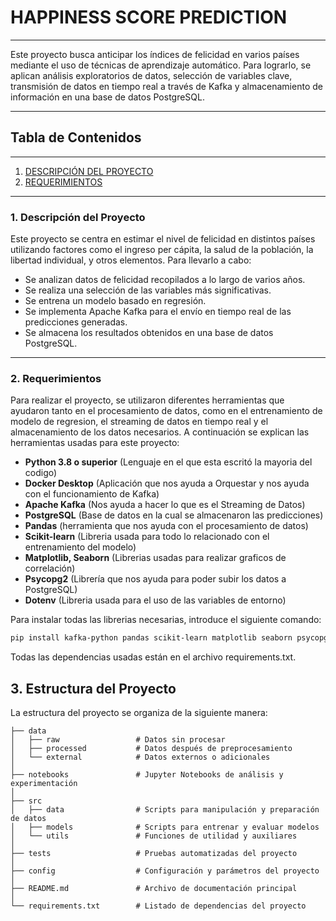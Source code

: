 # HAPPINESS SCORE PREDICTION

---

Este proyecto busca anticipar los índices de felicidad en varios países mediante el uso de técnicas de aprendizaje automático. Para lograrlo, se aplican análisis exploratorios de datos, selección de variables clave, transmisión de datos en tiempo real a través de Kafka y almacenamiento de información en una base de datos PostgreSQL.

---

## Tabla de Contenidos

---

1. [DESCRIPCIÓN DEL PROYECTO](#1-descripción-del-proyecto)
2. [REQUERIMIENTOS](#2-requerimientos)

---

### 1. Descripción del Proyecto <a name="descripcion-del-proyecto"></a>
Este proyecto se centra en estimar el nivel de felicidad en distintos países utilizando factores como el ingreso per cápita, la salud de la población, la libertad individual, y otros elementos. Para llevarlo a cabo:

- Se analizan datos de felicidad recopilados a lo largo de varios años.
- Se realiza una selección de las variables más significativas.
- Se entrena un modelo basado en regresión.
- Se implementa Apache Kafka para el envío en tiempo real de las predicciones generadas.
- Se almacena los resultados obtenidos en una base de datos PostgreSQL.

---

### 2. Requerimientos <a name="requerimientos"></a>
Para realizar el proyecto, se utilizaron diferentes herramientas que ayudaron tanto en el procesamiento de datos, como en el 
entrenamiento de modelo de regresion, el streaming de datos en tiempo real y el almacenamiento de los datos necesarios. A
continuación se explican las herramientas usadas para este proyecto:

- **Python 3.8 o superior** (Lenguaje en el que esta escritó la mayoria del codigo)
- **Docker Desktop** (Aplicación que nos ayuda a Orquestar y nos ayuda con el funcionamiento de Kafka)
- **Apache Kafka** (Nos ayuda a hacer lo que es el Streaming de Datos)
- **PostgreSQL** (Base de datos en la cual se almacenaron las predicciones)
- **Pandas** (herramienta que nos ayuda con el procesamiento de datos)
- **Scikit-learn** (Libreria usada para todo lo relacionado con el entrenamiento del modelo)
- **Matplotlib, Seaborn** (Librerias usadas para realizar graficos de correlación)
- **Psycopg2** (Librería que nos ayuda para poder subir los datos a PostgreSQL)
- **Dotenv** (Libreria usada para el uso de las variables de entorno)

Para instalar todas las librerias necesarias, introduce el siguiente comando:

```bash
pip install kafka-python pandas scikit-learn matplotlib seaborn psycopg2 python-dotenv
```

Todas las dependencias usadas están en el archivo requirements.txt.


## 3. Estructura del Proyecto <a name="estructura-del-proyecto"></a>

La estructura del proyecto se organiza de la siguiente manera:

```plaintext
├── data
│   ├── raw                 # Datos sin procesar
│   ├── processed           # Datos después de preprocesamiento
│   └── external            # Datos externos o adicionales
│
├── notebooks               # Jupyter Notebooks de análisis y experimentación
│
├── src
│   ├── data                # Scripts para manipulación y preparación de datos
│   ├── models              # Scripts para entrenar y evaluar modelos
│   └── utils               # Funciones de utilidad y auxiliares
│
├── tests                   # Pruebas automatizadas del proyecto
│
├── config                  # Configuración y parámetros del proyecto
│
├── README.md               # Archivo de documentación principal
│
└── requirements.txt        # Listado de dependencias del proyecto

